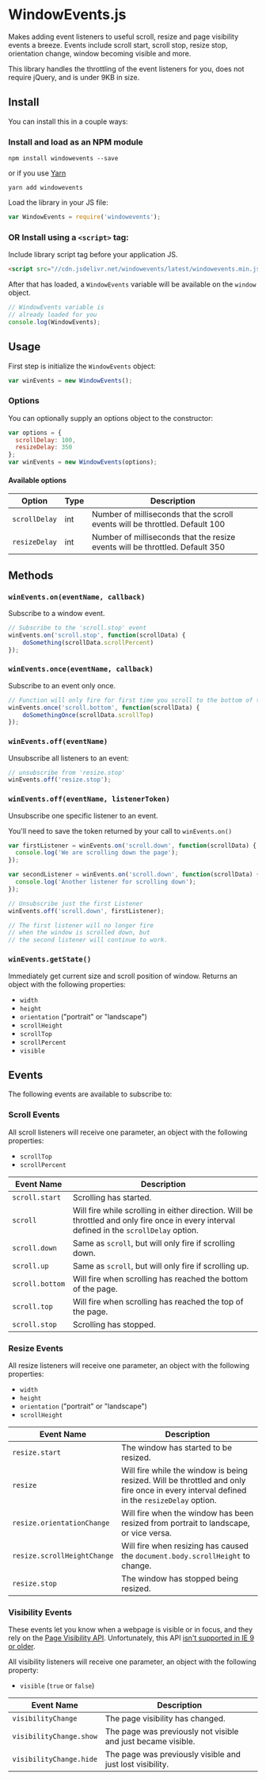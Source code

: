 # WindowEvents.js
Makes adding event listeners to useful scroll, resize and page visibility events a breeze. Events include scroll start, scroll stop, resize stop, orientation change, window becoming visible and more.

This library handles the throttling of the event listeners for you, does not require jQuery, and is under 9KB in size.

## Install
You can install this in a couple ways:

### Install and load as an NPM module

```shell
npm install windowevents --save
```

or if you use [Yarn](https://yarnpkg.com/)

```shell
yarn add windowevents
```

Load the library in your JS file:

```javascript
var WindowEvents = require('windowevents');
```

### OR Install using a `<script>` tag:

Include library script tag before your application JS.

```html
<script src="//cdn.jsdelivr.net/windowevents/latest/windowevents.min.js"></script>
```

After that has loaded, a  `WindowEvents` variable will be available on the `window` object.

```javascript
// WindowEvents variable is
// already loaded for you
console.log(WindowEvents);
```

## Usage

First step is initialize the `WindowEvents` object:

```javascript
var winEvents = new WindowEvents();
```

### Options
You can optionally supply an options object to the constructor:

```javascript
var options = {
  scrollDelay: 100,
  resizeDelay: 350
};
var winEvents = new WindowEvents(options);
```
#### Available options
|    Option     | Type | Description |
|---------------|------|-------------|
| `scrollDelay` | int  | Number of milliseconds that the scroll events will be throttled. Default 100 |
| `resizeDelay` | int  | Number of milliseconds that the resize events will be throttled. Default 350 |

## Methods

### `winEvents.on(eventName, callback)`

Subscribe to a window event.

```javascript
// Subscribe to the 'scroll.stop' event
winEvents.on('scroll.stop', function(scrollData) {
    doSomething(scrollData.scrollPercent)
});
```


### `winEvents.once(eventName, callback)`

Subscribe to an event only once.

```javascript
// Function will only fire for first time you scroll to the bottom of the page
winEvents.once('scroll.bottom', function(scrollData) {
    doSomethingOnce(scrollData.scrollTop)
});
```

### `winEvents.off(eventName)`

Unsubscribe all listeners to an event:

```javascript
// unsubscribe from 'resize.stop'
winEvents.off('resize.stop');
```

### `winEvents.off(eventName, listenerToken)`

Unsubscribe one specific listener to an event.

You'll need to save the token returned by your call to `winEvents.on()`

```javascript
var firstListener = winEvents.on('scroll.down', function(scrollData) {
  console.log('We are scrolling down the page');
});

var secondListener = winEvents.on('scroll.down', function(scrollData) {
  console.log('Another listener for scrolling down');
});

// Unsubscribe just the first Listener
winEvents.off('scroll.down', firstListener);

// The first listener will no longer fire
// when the window is scrolled down, but
// the second listener will continue to work.
```

### `winEvents.getState()`

Immediately get current size and scroll position of window. Returns an object with the following properties:

- `width`
- `height`
- `orientation` ("portrait" or "landscape")
- `scrollHeight`
- `scrollTop`
- `scrollPercent`
- `visible`

## Events

The following events are available to subscribe to:

### Scroll Events

All scroll listeners will receive one parameter, an object with the following properties:

- `scrollTop`
- `scrollPercent`

|   Event Name    | Description |
|-----------------|-------------|
| `scroll.start`  | Scrolling has started. |
| `scroll`        | Will fire while scrolling in either direction. Will be throttled and only fire once in every interval defined in the `scrollDelay` option. |
| `scroll.down`   | Same as `scroll`, but will only fire if scrolling down. |
| `scroll.up`     | Same as `scroll`, but will only fire if scrolling up. |
| `scroll.bottom` | Will fire when scrolling has reached the bottom of the page. |
| `scroll.top`    | Will fire when scrolling has reached the top of the page. |
| `scroll.stop`   | Scrolling has stopped. |

### Resize Events

All resize listeners will receive one parameter, an object with the following properties:

- `width`
- `height`
- `orientation` ("portrait" or "landscape")
- `scrollHeight`

|         Event Name          |   Description   |
|-----------------------------|-----------------|
| `resize.start`              | The window has started to be resized. |
| `resize`                    | Will fire while the window is being resized. Will be throttled and only fire once in every interval defined in the `resizeDelay` option. |
| `resize.orientationChange`  | Will fire when the window has been resized from portrait to landscape, or vice versa. |
| `resize.scrollHeightChange` | Will fire when resizing has caused the `document.body.scrollHeight` to change.  |
| `resize.stop`               | The window has stopped being resized. |

### Visibility Events

These events let you know when a webpage is visible or in focus, and they rely on the [Page Visibility API](https://developer.mozilla.org/docs/Web/API/Page_Visibility_API). Unfortunately, this API [isn't supported in IE 9 or older](http://caniuse.com/#feat=pagevisibility).

All visibility listeners will receive one parameter, an object with the following property:

- `visible` (`true` or `false`)

|       Event Name        |   Description   |
|-------------------------|-----------------|
| `visibilityChange`      | The page visibility has changed. |
| `visibilityChange.show` | The page was previously not visible and just became visible. |
| `visibilityChange.hide` | The page was previously visible and just lost visibility. |
